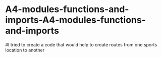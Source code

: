 # A4-modules-functions-and-imports-A4-modules-functions-and-imports

#I tried to create a code that would help to create routes from one sports location to another
